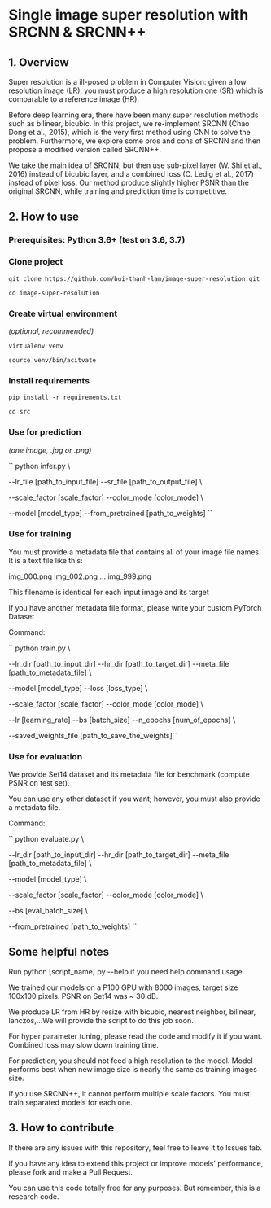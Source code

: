 # Single image super resolution with SRCNN & SRCNN++

## 1. Overview

Super resolution is a ill-posed problem in Computer Vision: given a low resolution image (LR), you must produce a high resolution one (SR) 
which is comparable to a reference image (HR).

Before deep learning era, there have been many super resolution methods such as bilinear, bicubic. In this project, we re-implement SRCNN (Chao Dong et al., 2015),
which is the very first method using CNN to solve the problem. Furthermore, we explore some pros and cons of SRCNN and then propose a modified version called SRCNN++.

We take the main idea of SRCNN, but then use sub-pixel layer (W. Shi et al., 2016) instead of bicubic layer, and a combined loss (C. Ledig et al., 2017) instead of
pixel loss. Our method produce slightly higher PSNR than the original SRCNN, while training and prediction time is competitive.

## 2. How to use

### Prerequisites: Python 3.6+ (test on 3.6, 3.7)

### Clone project

`` git clone https://github.com/bui-thanh-lam/image-super-resolution.git ``

`` cd image-super-resolution ``

### Create virtual environment

*(optional, recommended)*

`` virtualenv venv ``

`` source venv/bin/acitvate ``

### Install requirements

`` pip install -r requirements.txt ``

`` cd src ``


### Use for prediction

*(one image, .jpg or .png)*

`` python infer.py \

--lr_file [path_to_input_file] --sr_file [path_to_output_file] \

--scale_factor [scale_factor] --color_mode [color_mode] \

--model [model_type] --from_pretrained [path_to_weights] ``

### Use for training

You must provide a metadata file that contains all of your image file names. It is a text file like this:

img_000.png
img_002.png
...
img_999.png

This filename is identical for each input image and its target

If you have another metadata file format, please write your custom PyTorch Dataset

Command:

`` python train.py \

--lr_dir [path_to_input_dir] --hr_dir [path_to_target_dir] --meta_file [path_to_metadata_file] \

--model [model_type] --loss [loss_type] \

--scale_factor [scale_factor] --color_mode [color_mode] \

--lr [learning_rate] --bs [batch_size] --n_epochs [num_of_epochs] \

--saved_weights_file [path_to_save_the_weights]``

### Use for evaluation

We provide Set14 dataset and its metadata file for benchmark (compute PSNR on test set).

You can use any other dataset if you want; however, you must also provide a metadata file.

Command:

`` python evaluate.py \

--lr_dir [path_to_input_dir] --hr_dir [path_to_target_dir] --meta_file [path_to_metadata_file] \

--model [model_type] \

--scale_factor [scale_factor] --color_mode [color_mode] \

--bs [eval_batch_size] \

--from_pretrained [path_to_weights] ``

## Some helpful notes

Run python [script_name].py --help if you need help command usage.

We trained our models on a P100 GPU with 8000 images, target size 100x100 pixels. PSNR on Set14 was ~ 30 dB.

We produce LR from HR by resize with bicubic, nearest neighbor, bilinear, lanczos,...We will provide the script to do this job soon.

For hyper parameter tuning, please read the code and modify it if you want. Combined loss may slow down training time.

For prediction, you should not feed a high resolution to the model. Model performs best when new image size is nearly the same as training images size.

If you use SRCNN++, it cannot perform multiple scale factors. You must train separated models for each one.

## 3. How to contribute

If there are any issues with this repository, feel free to leave it to Issues tab.

If you have any idea to extend this project or improve models' performance, please fork and make a Pull Request.

You can use this code totally free for any purposes. But remember, this is a research code.
